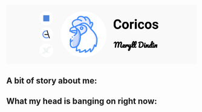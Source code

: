 ![LOGO](https://github.com/Coricos/Coricos/blob/master/banner.png?raw=true)

## A bit of story about me:

## What my head is banging on right now:
